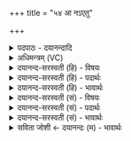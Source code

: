 +++
title = "५४ आ नऽएतु"

+++
<details><summary>पदपाठः - दयानन्दादि</summary>

आ। नः॒। ए॒तु॒। मनः॑। पुन॒रिति॒ पुनः॑। क्रत्वे॑। दक्षा॑य। जी॒वसे॑। ज्योक्। च॒। सूर्य॑म्। दृ॒शे। ५४।
</details>

<details><summary>अधिमन्त्रम् (VC)</summary>

- मनो देवता
- बन्धुर्ऋषिः
- विराड् गायत्री
- षड्जः
</details>

<details><summary>दयानन्द-सरस्वती (हि) - विषयः</summary>

फिर वह मन कैसा है, इस विषय का उपदेश अगले मन्त्र में किया है ॥
</details>

<details><summary>दयानन्द-सरस्वती (हि) - पदार्थः</summary>

पदार्थान्वयभाषाः -  (मनः) जो स्मरण करनेवाला चित्त (ज्योक्) निरन्तर (सूर्यम्) परमेश्वर, सूर्यलोक वा प्राण को (दृशे) देखने वा (क्रत्वे) उत्तम विद्या वा उत्तम कर्मों की स्मृति वा (जीवसे) सौ वर्ष से अधिक जीने (च) और अन्य शुभ कर्मों के अनुष्ठान के लिये है, वह (नः) हम लोगों को (पुनः) वार-वार जन्म-जन्म में (आ) सब प्रकार से (एतु) प्राप्त हो ॥५४॥
</details>

<details><summary>दयानन्द-सरस्वती (हि) - भावार्थः</summary>

भावार्थभाषाः -  मनुष्यों को [चाहिये कि] उत्तम कर्मों के अनुष्ठान के लिये चित्त की शुद्धि वा जन्म-जन्म में उत्तम चित्त की प्राप्ति ही की इच्छा करें, जिससे मनुष्य जन्म को प्राप्त होकर ईश्वर की उपासना का साधन करके उत्तम-उत्तम धर्मों का सेवन कर सकें ॥५४॥
</details>

<details><summary>दयानन्द-सरस्वती (सं) - विषयः</summary>

पुनस्तन्मनः कीदृशमित्युपदिश्यते ॥
</details>

<details><summary>दयानन्द-सरस्वती (सं) - पदार्थः</summary>

पदार्थान्वयभाषाः -  यन्मनश्चित्तं ज्योक् निरन्तरं सूर्यं दृशे क्रत्वे दक्षाय जीवसे चान्येषां शुभकर्मणामनुष्ठानायास्ति तन्नोऽस्मान् पुनः पुनरासमन्तादेतु प्राप्नोतु ॥५४॥
</details>

<details><summary>दयानन्द-सरस्वती (सं) - भावार्थः</summary>

भावार्थभाषाः -  मनुष्यैः श्रेष्ठकर्मानुष्ठानेन चित्तशुद्धिं कृत्वा पुनः पुनर्जन्मनि चित्तप्राप्तिरेवापेक्ष्या येन मनुष्यजन्म प्राप्येश्वरोपासनं संराध्य निरन्तरं सद्धर्मोऽनुसेव्य इति ॥५४॥
</details>

<details><summary>सविता जोशी ← दयानन्दः (म) - भावार्थः</summary>

भावार्थभाषाः -  माणसांनी उत्तम कर्म करण्यासाठी चित्त निर्मळ करावे व जन्मजन्मांतरी उत्तम चित्त प्राप्त व्हावे, अशीच कामना करावी. ज्यामुळे मनुष्य जन्म प्राप्त होऊन ईश्वराच्या उपासनेचे साधन मिळून उत्तम धर्माचे ग्रहण करता येऊ शकते.
</details>
